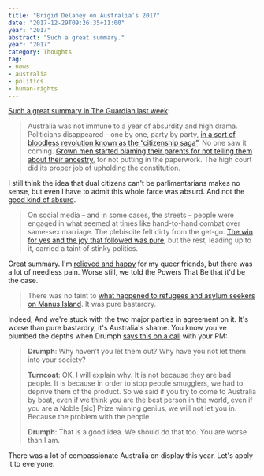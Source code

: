 ```yaml
---
title: "Brigid Delaney on Australia’s 2017"
date: "2017-12-29T09:26:35+11:00"
year: "2017"
abstract: "Such a great summary."
year: "2017"
category: Thoughts
tag:
- news
- australia
- politics
- human-rights 
---
```

[Such a great summary in The Guardian last week]\:

> Australia was not immune to a year of absurdity and high drama. Politicians disappeared – one by one, party by party, [in a sort of bloodless revolution known as the “citizenship saga”]. No one saw it coming. [Grown men started blaming their parents for not telling them about their ancestry], for not putting in the paperwork. The high court did its proper job of upholding the constitution.

I still think the idea that dual citizens can't be parlimentarians makes no sense, but even I have to admit this whole farce was absurd. And not the [good kind of absurd].

> On social media – and in some cases, the streets – people were engaged in what seemed at times like hand-to-hand combat over same-sex marriage. The plebiscite felt dirty from the get-go. [The win for yes and the joy that followed was pure], but the rest, leading up to it, carried a taint of stinky politics.

Great summary. I'm [relieved and happy] for my queer friends, but there was a lot of needless pain. Worse still, we told the Powers That Be that it'd be the case.

> There was no taint to [what happened to refugees and asylum seekers on Manus Island]. It was pure bastardry.

Indeed, And we're stuck with the two major parties in agreement on it. It's worse than pure bastardry, it's Australia's shame. You know you've plumbed the depths when Drumph [says this on a call] with your PM:

> **Drumph**: Why haven’t you let them out? Why have you not let them into your society?
> 
> **Turncoat**: OK, I will explain why. It is not because they are bad people. It is because in order to stop people smugglers, we had to deprive them of the product. So we said if you try to come to Australia by boat, even if we think you are the best person in the world, even if you are a Noble [sic] Prize winning genius, we will not let you in. Because the problem with the people
> 
> **Drumph**: That is a good idea. We should do that too. You are worse than I am.

There was a lot of compassionate Australia on display this year. Let's apply it to everyone.

[good kind of absurd]: https://rubenerd.com/homer-simpson-quote/

[Such a great summary in The Guardian last week]: https://www.theguardian.com/commentisfree/2017/dec/22/in-the-year-of-covfefe-turnbull-managed-to-look-more-villainous-than-trump

[in a sort of bloodless revolution known as the “citizenship saga”]: https://www.theguardian.com/australia-news/2017/dec/11/dual-citizenship-and-the-reasonable-steps-test-for-australian-mps-explainer

[Grown men started blaming their parents for not telling them about their ancestry]: https://www.theguardian.com/australia-news/2017/jul/26/matt-canavan-should-resign-says-di-natale-ignorance-is-no-excuse

[The win for yes and the joy that followed was pure]: https://www.theguardian.com/australia-news/2017/dec/07/marriage-equality-law-passes-australias-parliament-in-landslide-vote

[what happened to refugees and asylum seekers on Manus Island]: https://www.theguardian.com/australia-news/2017/jul/26/manus-island-closure-refugees-forced-out-of-compound-and-threatened-with-arrest

[relieved and happy]: https://rubenerd.com/marriage-equality-now-law-in-australia/

[says this on a call]: https://www.theguardian.com/us-news/2017/aug/04/full-transcript-of-trumps-phone-call-with-australian-prime-minister-malcolm-turnbull


